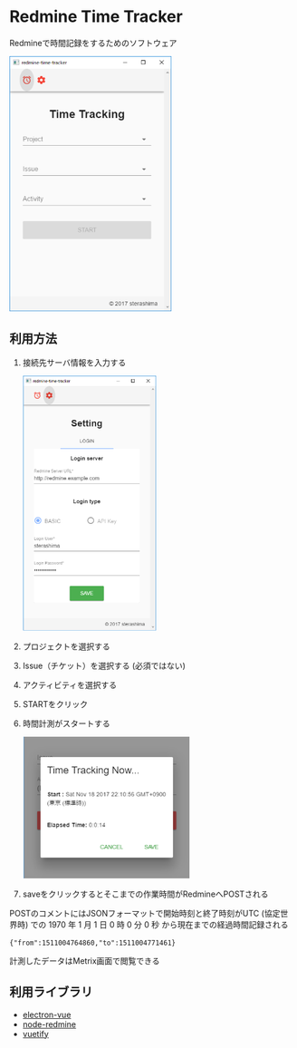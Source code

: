 # Redmine Time Tracker

Redmineで時間記録をするためのソフトウェア

<img src="asset/main-window.png" height="450px">

## 利用方法

1. 接続先サーバ情報を入力する

    <img src="asset/setting.png" height="450px">

1. プロジェクトを選択する
1. Issue（チケット）を選択する (必須ではない)
1. アクティビティを選択する
1. STARTをクリック
1. 時間計測がスタートする

    <img src="asset/tracking.png" height="250px">

1. saveをクリックするとそこまでの作業時間がRedmineへPOSTされる

POSTのコメントにはJSONフォーマットで開始時刻と終了時刻がUTC (協定世界時) での 1970 年 1 月 1 日 0 時 0 分 0 秒 から現在までの経過時間記録される

```
{"from":1511004764860,"to":1511004771461}
```

計測したデータはMetrix画面で閲覧できる

## 利用ライブラリ

- [electron-vue](https://github.com/SimulatedGREG/electron-vue)
- [node-redmine](https://github.com/zanran/node-redmine)
- [vuetify](https://github.com/vuetifyjs/vuetify)